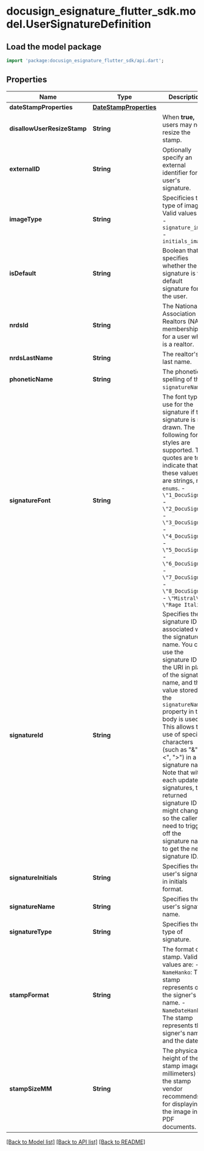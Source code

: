 # docusign_esignature_flutter_sdk.model.UserSignatureDefinition

## Load the model package
```dart
import 'package:docusign_esignature_flutter_sdk/api.dart';
```

## Properties
Name | Type | Description | Notes
------------ | ------------- | ------------- | -------------
**dateStampProperties** | [**DateStampProperties**](DateStampProperties.md) |  | [optional] 
**disallowUserResizeStamp** | **String** | When **true,** users may not resize the stamp. | [optional] 
**externalID** | **String** | Optionally specify an external identifier for the user's signature. | [optional] 
**imageType** | **String** | Specificies the type of image. Valid values are:  - `signature_image` - `initials_image` | [optional] 
**isDefault** | **String** | Boolean that specifies whether the signature is the default signature for the user. | [optional] 
**nrdsId** | **String** | The National Association of Realtors (NAR) membership ID for a user who is a realtor. | [optional] 
**nrdsLastName** | **String** | The realtor's last name. | [optional] 
**phoneticName** | **String** | The phonetic spelling of the `signatureName`. | [optional] 
**signatureFont** | **String** | The font type to use for the signature if the signature is not drawn. The following font styles  are supported. The quotes are to indicate that these values are strings, not `enums`.  - `\"1_DocuSign\"` - `\"2_DocuSign\"` - `\"3_DocuSign\"` - `\"4_DocuSign\"` - `\"5_DocuSign\"` - `\"6_DocuSign\"` - `\"7_DocuSign\"` - `\"8_DocuSign\"` - `\"Mistral\"` - `\"Rage Italic\"`  | [optional] 
**signatureId** | **String** | Specifies the signature ID associated with the signature name. You can use the signature ID in the URI in place of the signature name, and the value stored in the `signatureName` property in the body is used. This allows the use of special characters (such as \"&\", \"<\", \">\") in a the signature name. Note that with each update to signatures, the returned signature ID might change, so the caller will need to trigger off the signature name to get the new signature ID. | [optional] 
**signatureInitials** | **String** | Specifies the user's signature in initials format. | [optional] 
**signatureName** | **String** | Specifies the user's signature name. | [optional] 
**signatureType** | **String** | Specifies the type of signature. | [optional] 
**stampFormat** | **String** | The format of a stamp. Valid values are:  - `NameHanko`: The stamp represents only the signer's name. - `NameDateHanko`: The stamp represents the signer's name and the date.  | [optional] 
**stampSizeMM** | **String** | The physical height of the stamp image (in millimeters) that the stamp vendor recommends for displaying the image in PDF documents. | [optional] 

[[Back to Model list]](../README.md#documentation-for-models) [[Back to API list]](../README.md#documentation-for-api-endpoints) [[Back to README]](../README.md)


